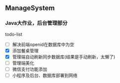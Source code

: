 ## ManageSystem
### Java大作业，后台管理部分
 todo-list
- [ ] 解决前端openid在数据库中为空
- [x] 添加餐桌管理
- [x] 管理端自动刷新同步数据库(结果是手动刷新，太懒了)
- [ ] 管理端美化
- [ ] 微信支付功能添加
- [ ] 小程序及后台、数据库部署到网络

